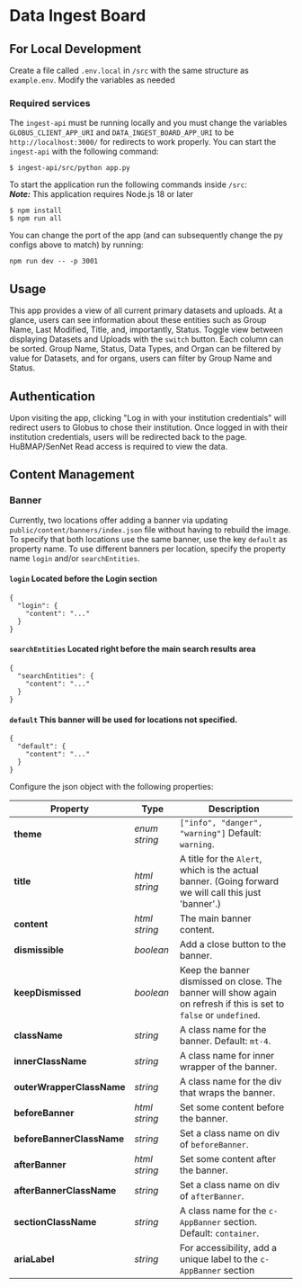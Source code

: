 # Data Ingest Board

## For Local Development

Create a file called `.env.local` in `/src` with the same structure as `example.env`. Modify the variables as needed

### Required services

The `ingest-api` must be running locally and you must change the variables `GLOBUS_CLIENT_APP_URI` and 
`DATA_INGEST_BOARD_APP_URI` to be `http://localhost:3000/` for redirects to work properly. You can start the 
`ingest-api` with the following command:

```
$ ingest-api/src/python app.py
```

To start the application run the following commands inside `/src`:\
**_Note:_** This application requires Node.js 18 or later

```
$ npm install
$ npm run all
```

You can change the port of the app (and can subsequently change the py configs above to match) by running:
```
npm run dev -- -p 3001
```

## Usage 

This app provides a view of all current primary datasets and uploads. At a glance, users can see information about these
entities such as Group Name, Last Modified, Title, and, importantly, Status. Toggle view between displaying Datasets
and Uploads with the `switch` button. Each column can be sorted. Group Name, Status, Data Types, and Organ can be 
filtered by value for Datasets, and for organs, users can filter by Group Name and Status. 

## Authentication

Upon visiting the app, clicking "Log in with your institution credentials" will redirect users to Globus to chose their institution. Once logged in with 
their institution credentials, users will be redirected back to the page. HuBMAP/SenNet Read access is required to view the 
data. 

## Content Management
### Banner 
Currently, two locations offer adding a banner via updating `public/content/banners/index.json` file without having to rebuild the image. To specify that both locations use the same banner,
use the key `default` as property name. To use different banners per location, specify the property name `login` and/or `searchEntities`. 
#### `login` Located before the Login section
```
{
  "login": {
    "content": "..."
  }
}
```

#### `searchEntities` Located right before the main search results area
```
{
  "searchEntities": {
    "content": "..."
  }
}
```
#### `default` This banner will be used for locations not specified.
```
{
  "default": {
    "content": "..."
  }
}
```
Configure the json object with the following properties:

| Property                  | Type          | Description                                                                                                         |
|---------------------------|---------------|---------------------------------------------------------------------------------------------------------------------|
| **theme**                 | *enum string* | `["info", "danger", "warning"]`   Default: `warning`.                                                               |
| **title**                 | *html string* | A title for the `Alert`, which is the actual banner. (Going forward we will call this just 'banner'.)               |
| **content**               | *html string* | The main banner content.                                                                                            |
| **dismissible**           | *boolean*     | Add a close button to the banner.                                                                                   |
| **keepDismissed**         | *boolean*     | Keep the banner dismissed on close. The banner will show again on refresh if this is set to `false` or `undefined`. |
| **className**             | *string*      | A class name for the banner.  Default: `mt-4`.                                                                      |
| **innerClassName**        | *string*      | A class name for inner wrapper of the banner.                                                                       |
| **outerWrapperClassName** | *string*      | A class name for the div that wraps the banner.                                                                     |
| **beforeBanner**          | *html string* | Set some content before the banner.                                                                                 |
| **beforeBannerClassName** | *string*      | Set a class name on div of `beforeBanner`.                                                                          |
| **afterBanner**           | *html string* | Set some content after the banner.                                                                                  |
| **afterBannerClassName**  | *string*      | Set a class name on div of `afterBanner`.                                                                           |
| **sectionClassName**      | *string*      | A class name for the `c-AppBanner` section. Default: `container`.                                                   |
| **ariaLabel**             | *string*      | For accessibility, add a unique label to the `c-AppBanner` section                                                  |